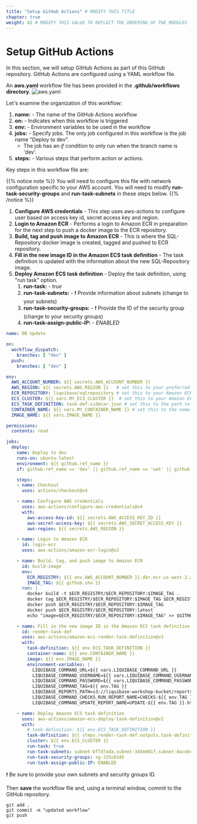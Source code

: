 ```yaml
---
title: "Setup GitHub Actions" # MODIFY THIS TITLE
chapter: true
weight: 42 # MODIFY THIS VALUE TO REFLECT THE ORDERING OF THE MODULES
---
```


# Setup GitHub Actions

In this section, we will setup GitHub Actions as part of this GitHub repository. GitHub Actions are configured using a YAML workflow file.

An __aws.yaml__ workflow file has been provided in the __.github/workflows directory__.
![aws.yaml](/images/lab2_setup_automation/github_aws_yaml_1.png?width=800px&classes=border,shadow)

Let's examine the organization of this workflow:
1. __name:__ - The name of the GitHub Actions workflow
1. __on:__ - Indicates when this workflow is triggered
1. __env:__ - Environment variables to be used in the workflow
1. __jobs:__ - Specify jobs. The only job configured in this workflow is the job name "Deploy to dev". 
    * The job has an _if_ condition to only run when the branch name is 'dev'. 
1. __steps:__ - Various steps that perform action or actions. 

Key steps in this workflow file are:

{{% notice note %}}
You will need to configure this file with network configuration specific to your AWS account. You will need to modify __run-task-security-groups__ and __run-task-subnets__ in these steps below.
{{% /notice %}}

1. __Configure AWS credentials__ - This step uses aws-actions to configure user based on access key id, secret access key and region.
1. __Login to Amazon ECR__ - Performs a login to Amazon ECR in preparation for the next step to push a docker image to the ECR repository.
1. __Build, tag and push image to Amazon ECR__ - This is where the SQL-Repository docker image is created, tagged and pushed to ECR repository.
1. __Fill in the new image ID in the Amazon ECS task definition__ - The task definition is updated with the information about the new SQL-Repository image.
1. __Deploy Amazon ECS task definition__ - Deploy the task definition, using "run task" option.
    1. __run-task:__ - _true_
    1. __run-task-subnets:__ - :exclamation: Provide information about subnets (change to your subnets)
    1. __run-task-security-groups:__ - :exclamation: Provide the ID of the security group (change to your security groups)
    1. __run-task-assign-public-IP:__ - _ENABLED_
```yaml
name: DB Update

on:
  workflow_dispatch:
    branches: [ "dev" ]
  push:
    branches: [ "dev" ]

env:
  AWS_ACCOUNT_NUMBER: ${{ secrets.AWS_ACCOUNT_NUMBER }}
  AWS_REGION: ${{ secrets.AWS_REGION }}   # set this to your preferred AWS region, e.g. us-west-1
  ECR_REPOSITORY: liquibase/sqlrepository # set this to your Amazon ECR repository name
  ECS_CLUSTER: ${{ vars.MY_ECS_CLUSTER }}  # set this to your Amazon ECS cluster name
  ECS_TASK_DEFINITION: task-def-sidecar.json # set this to the path to your Amazon ECS task definition
  CONTAINER_NAME: ${{ vars.MY_CONTAINER_NAME }} # set this to the name of the container in the
  IMAGE_NAME: ${{ vars.IMAGE_NAME }}

permissions:
  contents: read

jobs:
  deploy:
    name: Deploy to dev
    runs-on: ubuntu-latest
    environment: ${{ github.ref_name }}
    if: github.ref_name == 'dev' || github.ref_name == 'uat' || github.ref_name == 'main' 

    steps:
    - name: Checkout
      uses: actions/checkout@v4

    - name: Configure AWS credentials
      uses: aws-actions/configure-aws-credentials@v4
      with:
        aws-access-key-id: ${{ secrets.AWS_ACCESS_KEY_ID }}
        aws-secret-access-key: ${{ secrets.AWS_SECRET_ACCESS_KEY }}
        aws-region: ${{ secrets.AWS_REGION }}

    - name: Login to Amazon ECR
      id: login-ecr
      uses: aws-actions/amazon-ecr-login@v2

    - name: Build, tag, and push image to Amazon ECR
      id: build-image
      env:
        ECR_REGISTRY: ${{ env.AWS_ACCOUNT_NUMBER }}.dkr.ecr.us-west-2.amazonaws.com
        IMAGE_TAG: ${{ github.sha }}
      run: |
        docker build -t $ECR_REGISTRY/$ECR_REPOSITORY:$IMAGE_TAG .        
        docker tag $ECR_REGISTRY/$ECR_REPOSITORY:$IMAGE_TAG $ECR_REGISTRY/$ECR_REPOSITORY:latest
        docker push $ECR_REGISTRY/$ECR_REPOSITORY:$IMAGE_TAG
        docker push $ECR_REGISTRY/$ECR_REPOSITORY:latest
        echo "image=$ECR_REGISTRY/$ECR_REPOSITORY:$IMAGE_TAG" >> $GITHUB_OUTPUT

    - name: Fill in the new image ID in the Amazon ECS task definition
      id: render-task-def
      uses: aws-actions/amazon-ecs-render-task-definition@v1
      with:
        task-definition: ${{ env.ECS_TASK_DEFINITION }}
        container-name: ${{ env.CONTAINER_NAME }}
        image: ${{ env.IMAGE_NAME }}
        environment-variables: |
          LIQUIBASE_COMMAND_URL=${{ vars.LIQUIBASE_COMMAND_URL }}
          LIQUIBASE_COMMAND_USERNAME=${{ vars.LIQUIBASE_COMMAND_USERNAME }}
          LIQUIBASE_COMMAND_PASSWORD=${{ vars.LIQUIBASE_COMMAND_PASSWORD }}
          LIQUIBASE_COMMAND_TAG=${{ env.TAG }}
          LIQUIBASE_REPORTS_PATH=s3://liquibase-workshop-bucket/reports/${{ env.TAG }}/
          LIQUIBASE_COMMAND_CHECKS_RUN_REPORT_NAME=CHECKS-${{ env.TAG }}.html
          LIQUIBASE_COMMAND_UPDATE_REPORT_NAME=UPDATE-${{ env.TAG }}.html

    - name: Deploy Amazon ECS task definition
      uses: aws-actions/amazon-ecs-deploy-task-definition@v2
      with:
        # task-definition: ${{ env.ECS_TASK_DEFINITION }}
        task-definition: ${{ steps.render-task-def.outputs.task-definition }}
        cluster: ${{ env.ECS_CLUSTER }}
        run-task: true
        run-task-subnets: subnet-bf7d7ada,subnet-345e801f,subnet-0acebc53,subnet-13624764
        run-task-security-groups: sg-215c6345
        run-task-assign-public-IP: ENABLED
```

:exclamation: Be sure to provide your own subnets and security groups ID. 

Then __save__ the workflow file and, using a terminal window, commit to the GitHub repository.

```shell
git add .
git commit -m "updated workflow"
git push
```